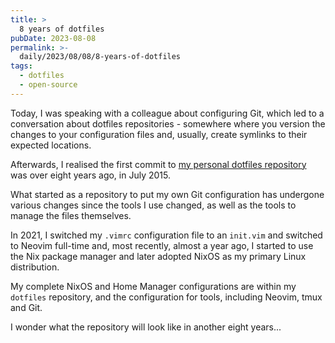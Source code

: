 ```yaml
---
title: >
  8 years of dotfiles
pubDate: 2023-08-08
permalink: >-
  daily/2023/08/08/8-years-of-dotfiles
tags:
  - dotfiles
  - open-source
---
```


Today, I was speaking with a colleague about configuring Git, which led to a conversation about dotfiles repositories - somewhere where you version the changes to your configuration files and, usually, create symlinks to their expected locations.

Afterwards, I realised the first commit to [my personal dotfiles repository](https://github.com/opdavies/dotfiles) was over eight years ago, in July 2015.

What started as a repository to put my own Git configuration has undergone various changes since the tools I use changed, as well as the tools to manage the files themselves.

In 2021, I switched my `.vimrc` configuration file to an `init.vim` and switched to Neovim full-time and, most recently, almost a year ago, I started to use the Nix package manager and later adopted NixOS as my primary Linux distribution.

My complete NixOS and Home Manager configurations are within my `dotfiles` repository, and the configuration for tools, including Neovim, tmux and Git.

I wonder what the repository will look like in another eight years...
